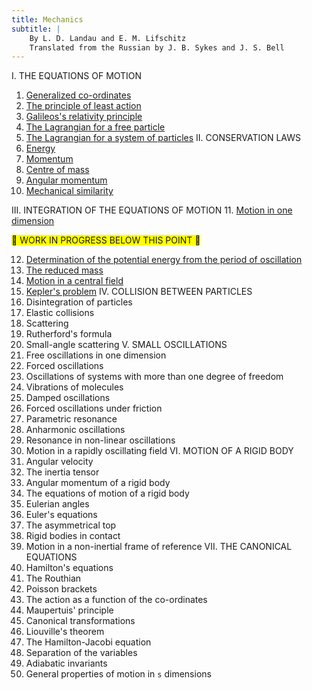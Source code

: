 ```yaml
---
title: Mechanics
subtitle: |
    By L. D. Landau and E. M. Lifschitz  
    Translated from the Russian by J. B. Sykes and J. S. Bell
---
```

I.  THE EQUATIONS OF MOTION
1. [Generalized co-ordinates](1-generalized-co-ordinates.html)
2. [The principle of least action](2-the-principle-of-least-action.html)
3. [Galileos's relativity principle](3-galileos-relativity-principle.html)
4. [The Lagrangian for a free particle](4-the-lagrangian-for-a-free-particle.html)
5. [The Lagrangian for a system of particles](5-the-lagrangian-for-a-system-of-particles.html)
II.  CONSERVATION LAWS
6. [Energy](6-energy.html)
7. [Momentum](7-momentum.html)
8. [Centre of mass](8-centre-of-mass.html)
9. [Angular momentum](9-angular-momentum.html)
10. [Mechanical similarity](10-mechanical-similarity.html)

III.  INTEGRATION OF THE EQUATIONS OF MOTION
11. [Motion in one dimension](11-motion-in-one-dimension.html)

<span style="background-color: yellow; color: white: width: 100%;">
🚧 WORK IN PROGRESS BELOW THIS POINT 🚧
</span>

12. [Determination of the potential energy from the period of oscillation](12-determination-of-the-potential-energy-from-the-period-of-oscillation.html)
13. [The reduced mass](13-the-reduced-mass.html)
14. [Motion in a central field](14-motion-in-a-central-field.html)
15. [Kepler's problem]()
IV.  COLLISION BETWEEN PARTICLES
16. Disintegration of particles
17. Elastic collisions
18. Scattering
19. Rutherford's formula
20. Small-angle scattering
V.  SMALL OSCILLATIONS
21. Free oscillations in one dimension
22. Forced oscillations
23. Oscillations of systems with more than one degree of freedom
24. Vibrations of molecules
25. Damped oscillations
26. Forced oscillations under friction
27. Parametric resonance
28. Anharmonic oscillations
29. Resonance in non-linear oscillations
30. Motion in a rapidly oscillating field
VI.  MOTION OF A RIGID BODY
31. Angular velocity
32. The inertia tensor
33. Angular momentum of a rigid body
34. The equations of motion of a rigid body
35. Eulerian angles
36. Euler's equations
37. The asymmetrical top
38. Rigid bodies in contact
39. Motion in a non-inertial frame of reference
VII.  THE CANONICAL EQUATIONS
40. Hamilton's equations
41. The Routhian
42. Poisson brackets
43. The action as a function of the co-ordinates
44. Maupertuis' principle
45. Canonical transformations
46. Liouville's theorem
47. The Hamilton-Jacobi equation
48. Separation of the variables
49. Adiabatic invariants
50. General properties of motion in `s` dimensions
